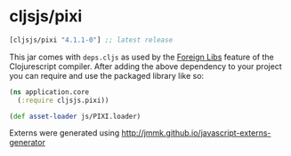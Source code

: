 # cljsjs/pixi

[](dependency)
```clojure
[cljsjs/pixi "4.1.1-0"] ;; latest release
```
[](/dependency)

This jar comes with `deps.cljs` as used by the [Foreign Libs][flibs] feature
of the Clojurescript compiler. After adding the above dependency to your project
you can require and use the packaged library like so:

```clojure
(ns application.core
  (:require cljsjs.pixi))

(def asset-loader js/PIXI.loader)
```

Externs were generated using http://jmmk.github.io/javascript-externs-generator

[flibs]: https://github.com/clojure/clojurescript/wiki/Foreign-Dependencies

